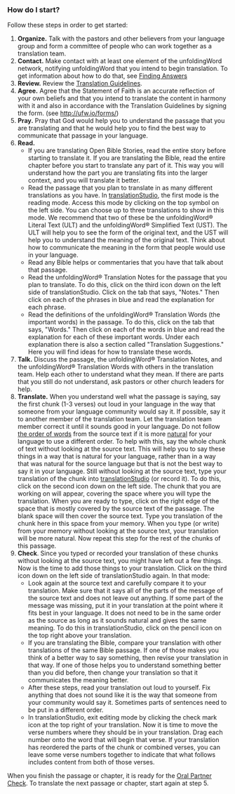 
### How do I start?

Follow these steps in order to get started:

1. **Organize.** Talk with the pastors and other believers from your language group and form a committee of people who can work together as a translation team. 
1. **Contact.** Make contact with at least one element of the unfoldingWord network, notifying unfoldingWord that you intend to begin translation. To get information about how to do that, see [Finding Answers](../../intro/finding-answers/01.md)
1. **Review.** Review the [Translation Guidelines](../../intro/translation-guidelines/01.md).
1. **Agree.** Agree that the Statement of Faith is an accurate reflection of your own beliefs and that you intend to translate the content in harmony with it and also in accordance with the Translation Guidelines by signing the form. (see http://ufw.io/forms/)
1. **Pray.** Pray that God would help you to understand the passage that you are translating and that he would help you to find the best way to communicate that passage in your language.
1. **Read.** 
    * If you are translating Open Bible Stories, read the entire story before starting to translate it. If you are translating the Bible, read the entire chapter before you start to translate any part of it. This way you will understand how the part you are translating fits into the larger context, and you will translate it better.
    * Read the passage that you plan to translate in as many different translations as you have. In [translationStudio](../../process/setup-ts/01.md), the first mode is the reading mode. Access this mode by clicking on the top symbol on the left side. You can choose up to three translations to show in this mode. We recommend that two of these be the unfoldingWord® Literal Text (ULT) and the unfoldingWord® Simplified Text (UST). The ULT will help you to see the form of the original text, and the UST will help you to understand the meaning of the original text. Think about how to communicate the meaning in the form that people would use in your language.  
    * Read any Bible helps or commentaries that you have that talk about that passage.
    * Read the unfoldingWord® Translation Notes for the passage that you plan to translate. To do this, click on the third icon down on the left side of translationStudio. Click on the tab that says, "Notes." Then click on each of the phrases in blue and read the explanation for each phrase.
    * Read the definitions of the unfoldingWord® Translation Words (the important words) in the passage. To do this, click on the tab that says, "Words." Then click on each of the words in blue and read the explanation for each of these important words. Under each explanation there is also a section called "Translation Suggestions." Here you will find ideas for how to translate these words.
1. **Talk.** Discuss the passage, the unfoldingWord® Translation Notes, and the unfoldingWord® Translation Words with others in the translation team. Help each other to understand what they mean. If there are parts that you still do not understand, ask pastors or other church leaders for help.
2. **Translate.** When you understand well what the passage is saying, say the first chunk (1-3 verses) out loud in your language in the way that someone from your language community would say it. If possible, say it to another member of the translation team. Let the translation team member correct it until it sounds good in your language. Do not follow [the order of words](../translate-wforw/01.md) from the source text if it is more [natural](../guidelines-natural/01.md) for your language to use a different order. To help with this, say the whole chunk of text without looking at the source text. This will help you to say these things in a way that is natural for your language, rather than in a way that was natural for the source language but that is not the best way to say it in your language. Still without looking at the source text, type your translation of the chunk into [translationStudio](../../process/setup-ts/01.md) (or record it). To do this, click on the second icon down on the left side. The chunk that you are working on will appear, covering the space where you will type the translation. When you are ready to type, click on the right edge of the space that is mostly covered by the source text of the passage. The blank space will then cover the source text. Type you translation of the chunk here in this space from your memory. When you type (or write) from your memory without looking at the source text, your translation will be more natural. Now repeat this step for the rest of the chunks of this passage. 
1. **Check**. Since you typed or recorded your translation of these chunks without looking at the source text, you might have left out a few things. Now is the time to add those things to your translation. Click on the third icon down on the left side of translationStudio again. In that mode: 
    * Look again at the source text and carefully compare it to your translation. Make sure that it says all of the parts of the message of the source text and does not leave out anything. If some part of the message was missing, put it in your translation at the point where it fits best in your language. It does not need to be in the same order as the source as long as it sounds natural and gives the same meaning. To do this in translationStudio, click on the pencil icon on the top right above your translation.
    * If you are translating the Bible, compare your translation with other translations of the same Bible passage. If one of those makes you think of a better way to say something, then revise your translation in that way. If one of those helps you to understand something better than you did before, then change your translation so that it communicates the meaning better.
    * After these steps, read your translation out loud to yourself. Fix anything that does not sound like it is the way that someone from your community would say it. Sometimes parts of sentences need to be put in a different order.  
    * In translationStudio, exit editing mode by clicking the check mark icon at the top right of your translation. Now it is time to move the verse numbers where they should be in your translation. Drag each number onto the word that will begin that verse. If your translation has reordered the parts of the chunk or combined verses, you can leave some verse numbers together to indicate that what follows includes content from both of those verses.

When you finish the passage or chapter, it is ready for the [Oral Partner Check](../../checking/peer-check/01.md). To translate the next passage or chapter, start again at step 5.
 
